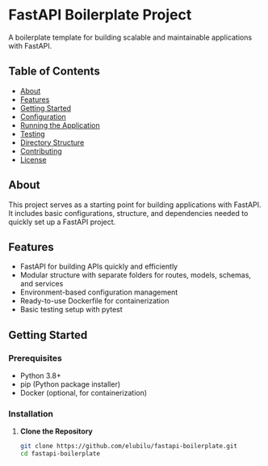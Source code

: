 # FastAPI Boilerplate Project

A boilerplate template for building scalable and maintainable applications with FastAPI.

## Table of Contents

- [About](#about)
- [Features](#features)
- [Getting Started](#getting-started)
- [Configuration](#configuration)
- [Running the Application](#running-the-application)
- [Testing](#testing)
- [Directory Structure](#directory-structure)
- [Contributing](#contributing)
- [License](#license)

## About

This project serves as a starting point for building applications with FastAPI. It includes basic configurations, structure, and dependencies needed to quickly set up a FastAPI project.

## Features

- FastAPI for building APIs quickly and efficiently
- Modular structure with separate folders for routes, models, schemas, and services
- Environment-based configuration management
- Ready-to-use Dockerfile for containerization
- Basic testing setup with pytest

## Getting Started

### Prerequisites

- Python 3.8+
- pip (Python package installer)
- Docker (optional, for containerization)

### Installation

1. **Clone the Repository**
   ```bash
   git clone https://github.com/elubilu/fastapi-boilerplate.git
   cd fastapi-boilerplate

